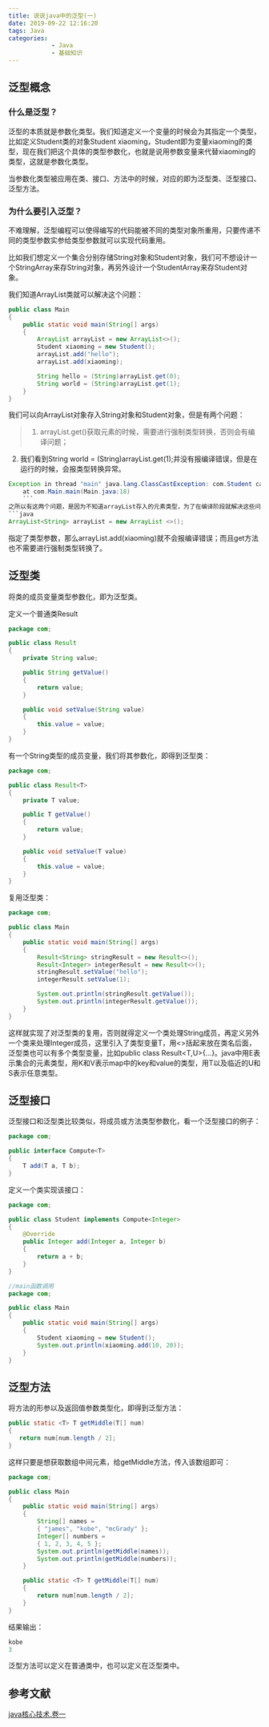 ```yaml
---
title: 说说java中的泛型(一)
date: 2019-09-22 12:16:20
tags: Java
categories: 
			- Java
			- 基础知识
---
```

## 泛型概念
### 什么是泛型？
泛型的本质就是参数化类型。我们知道定义一个变量的时候会为其指定一个类型，比如定义Student类的对象Student xiaoming，Student即为变量xiaoming的类型，现在我们把这个具体的类型参数化，也就是说用参数变量来代替xiaoming的类型，这就是参数化类型。

当参数化类型被应用在类、接口、方法中的时候，对应的即为泛型类、泛型接口、泛型方法。

### 为什么要引入泛型？
不难理解，泛型编程可以使得编写的代码能被不同的类型对象所重用，只要传递不同的类型参数实参给类型参数就可以实现代码重用。

比如我们想定义一个集合分别存储String对象和Student对象，我们可不想设计一个StringArray来存String对象，再另外设计一个StudentArray来存Student对象。

我们知道ArrayList类就可以解决这个问题：

```java
public class Main
{
    public static void main(String[] args)
    {
        ArrayList arrayList = new ArrayList<>();
        Student xiaoming = new Student();
        arrayList.add("hello");
        arrayList.add(xiaoming);

        String hello = (String)arrayList.get(0);
        String world = (String)arrayList.get(1);
    }
}
```
我们可以向ArrayList对象存入String对象和Student对象，但是有两个问题：

> 1. arrayList.get()获取元素的时候，需要进行强制类型转换，否则会有编译问题；
2. 我们看到String world = (String)arrayList.get(1);并没有报编译错误，但是在运行的时候，会报类型转换异常。

```java
Exception in thread "main" java.lang.ClassCastException: com.Student cannot be cast to java.base/java.lang.String
	at com.Main.main(Main.java:18)
    ```
之所以有这两个问题，是因为不知道arrayList存入的元素类型，为了在编译阶段就解决这些问题，引入泛型，给ArrayList传入类型参数：
```java
ArrayList<String> arrayList = new ArrayList <>();
```

指定了类型参数，那么arrayList.add(xiaoming)就不会报编译错误；而且get方法也不需要进行强制类型转换了。

## 泛型类
将类的成员变量类型参数化，即为泛型类。

定义一个普通类Result

```java
package com;

public class Result
{
    private String value;

    public String getValue()
    {
        return value;
    }

    public void setValue(String value)
    {
        this.value = value;
    }
}
```
有一个String类型的成员变量，我们将其参数化，即得到泛型类：
```java
package com;

public class Result<T>
{
    private T value;

    public T getValue()
    {
        return value;
    }

    public void setValue(T value)
    {
        this.value = value;
    }
}
```
复用泛型类：

```java
package com;

public class Main
{
    public static void main(String[] args)
    {
        Result<String> stringResult = new Result<>();
        Result<Integer> integerResult = new Result<>();
        stringResult.setValue("hello");
        integerResult.setValue(1);

        System.out.println(stringResult.getValue());
        System.out.println(integerResult.getValue());
    }
}
```
这样就实现了对泛型类的复用，否则就得定义一个类处理String成员，再定义另外一个类来处理Integer成员，这里引入了类型变量T，用<>括起来放在类名后面，泛型类也可以有多个类型变量，比如public class Result<T,U>{...}。java中用E表示集合的元素类型，用K和V表示map中的key和value的类型，用T以及临近的U和S表示任意类型。

## 泛型接口
泛型接口和泛型类比较类似，将成员或方法类型参数化，看一个泛型接口的例子：

```java
package com;

public interface Compute<T>
{
    T add(T a, T b);
}
```
定义一个类实现该接口：

```java
package com;

public class Student implements Compute<Integer>
{
    @Override
    public Integer add(Integer a, Integer b)
    {
        return a + b;
    }
}

//main函数调用
package com;

public class Main
{
    public static void main(String[] args)
    {
        Student xiaoming = new Student();
        System.out.println(xiaoming.add(10, 20));
    }
}
```
## 泛型方法
将方法的形参以及返回值参数类型化，即得到泛型方法：

```java
public static <T> T getMiddle(T[] num)
{
   return num[num.length / 2];
}
```
这样只要是想获取数组中间元素，给getMiddle方法，传入该数组即可：

```java
package com;

public class Main
{
    public static void main(String[] args)
    {
        String[] names =
        { "james", "kobe", "mcGrady" };
        Integer[] numbers =
        { 1, 2, 3, 4, 5 };
        System.out.println(getMiddle(names));
        System.out.println(getMiddle(numbers));
    }

    public static <T> T getMiddle(T[] num)
    {
        return num[num.length / 2];
    }
}
```
结果输出：

```java
kobe
3
```
泛型方法可以定义在普通类中，也可以定义在泛型类中。

## 参考文献
[java核心技术.卷一](https://www.douban.com/link2/?url=https%3A%2F%2Fbook.douban.com%2Fsubject%2F3146174%2F&query=java%E6%A0%B8%E5%BF%83%E7%BB%93%E6%9D%9F&cat_id=1001&type=search&pos=1)